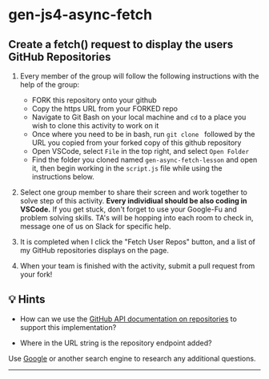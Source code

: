 # gen-js4-async-fetch

## Create a fetch() request to display the users GitHub Repositories

1. Every member of the group will follow the following instructions with the help of the group:
    * FORK this repository onto your github
    * Copy the https URL from your FORKED repo
    * Navigate to Git Bash on your local machine and `cd` to a place you wish to clone this activity to work on it
    * Once where you need to be in bash, run `git clone ` followed by the URL you copied from your forked copy of this github repository
    * Open VSCode, select `File` in the top right, and select `Open Folder` 
    * Find the folder you cloned named `gen-async-fetch-lesson` and open it, then begin working in the `script.js` file while using the instructions below.

2. Select one group member to share their screen and work together to solve step of this activity. **Every individiual should be also coding in VSCode.** If you get stuck, don't forget to use your Google-Fu and problem solving skills. TA's will be hopping into each room to check in, message one of us on Slack for specific help.

3. It is completed when I click the "Fetch User Repos" button, and a list of my GitHub repositories displays on the page.

4. When your team is finished with the activity, submit a pull request from your fork!


## 💡 Hints

* How can we use the [GitHub API documentation on repositories](https://docs.github.com/en/rest/reference/repos#list-repositories-for-a-user) to support this implementation?

* Where in the URL string is the repository endpoint added?

Use [Google](https://www.google.com) or another search engine to research any additional questions.



---